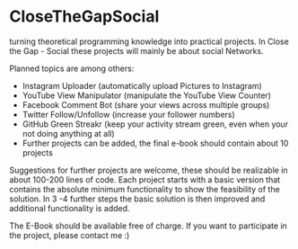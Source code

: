 # CloseTheGapSocial

turning theoretical programming knowledge into practical projects. In Close the Gap - Social these projects will mainly be about social Networks.

Planned topics are among others:

- Instagram Uploader (automatically upload Pictures to Instagram)
- YouTube View Manipulator (manipulate the YouTube View Counter)
- Facebook Comment Bot (share your views across multiple groups)
- Twitter Follow/Unfollow (increase your follower numbers)
- GitHub Green Streakr (keep your activity stream green, even when your not doing anything at all)
- Further projects can be added, the final e-book should contain about 10 projects

Suggestions for further projects are welcome, these should be realizable in about 100-200 lines of code. Each project starts with a basic version that contains the absolute minimum functionality to show the feasibility of the solution. In 3 -4 further steps the basic solution is then improved and additional functionality is added.

The E-Book should be available free of charge. If you want to participate in the project, please contact me :)
